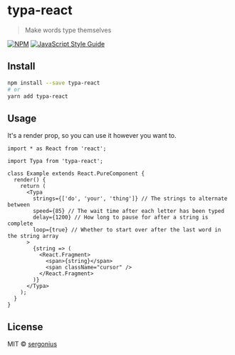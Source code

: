 # typa-react

> Make words type themselves

[![NPM](https://img.shields.io/npm/v/typa-react.svg)](https://www.npmjs.com/package/@sergonius/typa-react) [![JavaScript Style Guide](https://img.shields.io/badge/code_style-standard-brightgreen.svg)](https://standardjs.com)

## Install

```bash
npm install --save typa-react
# or
yarn add typa-react
```

## Usage

It's a render prop, so you can use it however you want to.

```tsx
import * as React from 'react';

import Typa from 'typa-react';

class Example extends React.PureComponent {
  render() {
    return (
      <Typa
        strings={['do', 'your', 'thing']} // The strings to alternate between
        speed={85} // The wait time after each letter has been typed
        delay={1200} // How long to pause for after a string is complete
        loop={true} // Whether to start over after the last word in the string array
      >
        {string => (
          <React.Fragment>
            <span>{string}</span>
            <span className="cursor" />
          </React.Fragment>
        )}
      </Typa>
    );
  }
}
```

## License

MIT © [sergonius](https://github.com/sergonius)

